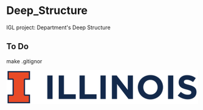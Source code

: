 # Deep_Structure
IGL project: Department's Deep Structure

## To Do

make .gitignor

![image](https://github.com/CoulsonZhang/Deep_Structure/blob/main/Image/UIUC_logo.png)
